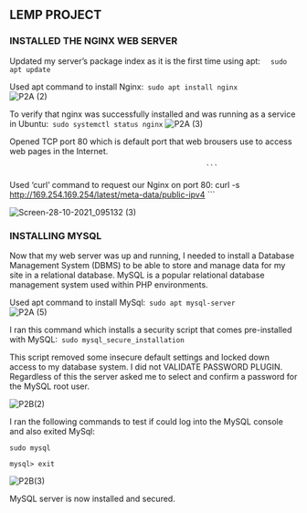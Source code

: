 
## LEMP PROJECT 



### INSTALLED THE NGINX WEB SERVER

Updated my server’s package index as it is the first time using apt: ```  
                                                                    sudo apt update
                                                                     ```
                                                     
                                    
Used apt command to install  Nginx:``` 
                                   sudo apt install nginx
                                   ```                                               
![P2A (2)](https://user-images.githubusercontent.com/93116204/139219823-c58a21a6-ed11-4c40-b271-fec20fc17e0e.png)


To verify that nginx was successfully installed and was running as a service in Ubuntu:``` 
                                                                                       sudo systemctl status nginx
                                                                                       ```
![P2A (3)](https://user-images.githubusercontent.com/93116204/139220994-be597f62-5f49-4aaf-9324-72b4a75200eb.png)

Opened TCP port 80 which is default port that web brousers use to access web pages in the Internet.
                                                
                                                
                                                
                                                    ```
Used ‘curl’ command to request our Nginx on port 80: curl -s http://169.254.169.254/latest/meta-data/public-ipv4                                                                                                                       ```

![Screen-28-10-2021_095132 (3)](https://user-images.githubusercontent.com/93116204/139404540-23fcebbd-1e8a-419d-baec-a1c1d5cad000.png)


### INSTALLING MYSQL

Now that my web server was up and running, I needed to install a Database Management System (DBMS) to be able to store and manage data for my site in a relational database. MySQL is a popular relational database management system used within PHP environments.

Used apt command to install  MySql:``` 
                                   sudo apt mysql-server
                                   ```         
 ![P2A (5)](https://user-images.githubusercontent.com/93116204/139405644-5b17265f-078c-40e0-956a-80f0b917936d.png)
 
I ran this command which installs a security script that comes pre-installed with MySQL:``` 
                                                                                         sudo mysql_secure_installation
                                                                                         ```

This script removed some insecure default settings and locked down access to my database system. I did not VALIDATE PASSWORD PLUGIN. Regardless of this the server asked me to select and confirm a password for the MySQL root user.
 
 ![P2B(2)](https://user-images.githubusercontent.com/93116204/139408657-b6195770-fd53-4d9b-8771-b5d78ce99a9e.png)


I ran the following commands to test if could log into the MySQL console and also exited MySql:
```
sudo mysql    
```

```
mysql> exit
```                                                                                                   
                                  
![P2B(3)](https://user-images.githubusercontent.com/93116204/139410870-35d4a402-f33a-4bf5-8289-c60b101fdde8.png)

MySQL server is now installed and secured.
